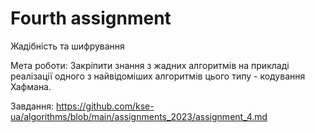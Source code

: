 # Fourth assignment

Жадібність та шифрування 

Мета роботи:
Закріпити знання з жадних алгоритмів на прикладі реалізації одного з найвідоміших алгоритмів цього типу - кодування Хафмана.

Завдання: https://github.com/kse-ua/algorithms/blob/main/assignments_2023/assignment_4.md
